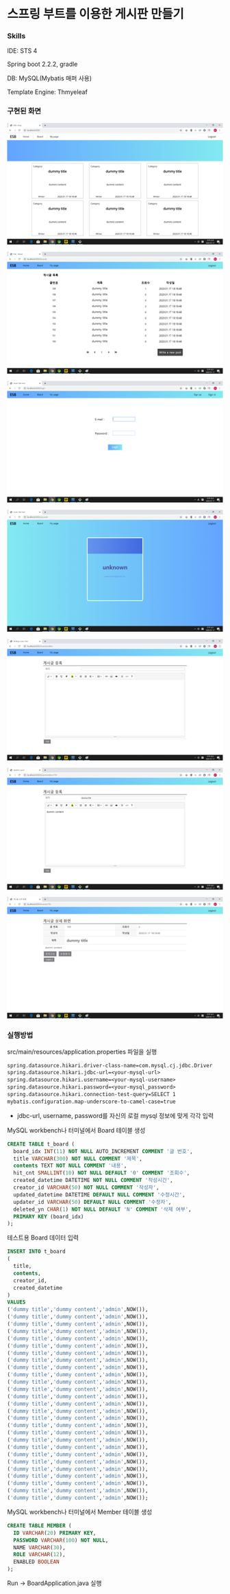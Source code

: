 # 스프링 부트를 이용한 게시판 만들기

### Skills

IDE: STS 4

Spring boot 2.2.2, gradle

DB: MySQL(Mybatis 매퍼 사용)

Template Engine: Thmyeleaf

### 구현된 화면

![main](readme_img/main.png)

![board](readme_img/board.png)

![login](readme_img/login.png)

![mypage](readme_img/mypage.png)

![write](readme_img/board_write.png)

![update](readme_img/board_update.png)

![detail](readme_img/board_detail.png)

### 실행방법

src/main/resources/application.properties 파일을 실행
```txt
spring.datasource.hikari.driver-class-name=com.mysql.cj.jdbc.Driver
spring.datasource.hikari.jdbc-url=<your-mysql-url>
spring.datasource.hikari.username=<your-mysql-username>
spring.datasource.hikari.password=<your-mysql_password>
spring.datasource.hikari.connection-test-query=SELECT 1
mybatis.configuration.map-underscore-to-camel-case=true
```
* jdbc-url, username, password를 자신의 로컬 mysql 정보에 맞게 각각 입력

MySQL workbench나 터미널에서 Board 테이블 생성
```sql
CREATE TABLE t_board (
  board_idx INT(11) NOT NULL AUTO_INCREMENT COMMENT '글 번호',
  title VARCHAR(300) NOT NULL COMMENT '제목',
  contents TEXT NOT NULL COMMENT '내용',
  hit_cnt SMALLINT(10) NOT NULL DEFAULT '0' COMMENT '조회수',
  created_datetime DATETIME NOT NULL COMMENT '작성시간',
  creator_id VARCHAR(50) NOT NULL COMMENT '작성자',
  updated_datetime DATETIME DEFAULT NULL COMMENT '수정시간',
  updater_id VARCHAR(50) DEFAULT NULL COMMENT '수정자',
  deleted_yn CHAR(1) NOT NULL DEFAULT 'N' COMMENT '삭제 여부',
  PRIMARY KEY (board_idx)
);
```

테스트용 Board 데이터 입력
```sql
INSERT INTO t_board
(
  title,
  contents,
  creator_id,
  created_datetime
)
VALUES
('dummy title','dummy content','admin',NOW()),
('dummy title','dummy content','admin',NOW()),
('dummy title','dummy content','admin',NOW()),
('dummy title','dummy content','admin',NOW()),
('dummy title','dummy content','admin',NOW()),
('dummy title','dummy content','admin',NOW()),
('dummy title','dummy content','admin',NOW()),
('dummy title','dummy content','admin',NOW()),
('dummy title','dummy content','admin',NOW()),
('dummy title','dummy content','admin',NOW()),
('dummy title','dummy content','admin',NOW()),
('dummy title','dummy content','admin',NOW()),
('dummy title','dummy content','admin',NOW()),
('dummy title','dummy content','admin',NOW()),
('dummy title','dummy content','admin',NOW()),
('dummy title','dummy content','admin',NOW()),
('dummy title','dummy content','admin',NOW()),
('dummy title','dummy content','admin',NOW()),
('dummy title','dummy content','admin',NOW()),
('dummy title','dummy content','admin',NOW()),
('dummy title','dummy content','admin',NOW()),
('dummy title','dummy content','admin',NOW()),
('dummy title','dummy content','admin',NOW()),
('dummy title','dummy content','admin',NOW()),
('dummy title','dummy content','admin',NOW()),
('dummy title','dummy content','admin',NOW()),
('dummy title','dummy content','admin',NOW());
```

MySQL workbench나 터미널에서 Member 테이블 생성
```sql
CREATE TABLE MEMBER (
  ID VARCHAR(20) PRIMARY KEY,
  PASSWORD VARCHAR(100) NOT NULL,
  NAME VARCHAR(30),
  ROLE VARCHAR(12),
  ENABLED BOOLEAN
);
```

Run -> BoardApplication.java 실행